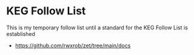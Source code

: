 # KEG Follow List

This is my temporary follow list until a standard for the KEG Follow List is established

* <https://github.com/rwxrob/zet/tree/main/docs>

